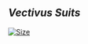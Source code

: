 ## *Vectivus Suits*

[![Size](https://img.shields.io/github/repo-size/Vectivuss/vs_suits?color=%23d227aa&label=Size&logo=lua)](https://github.com/Vectivuss/vs_suits)
